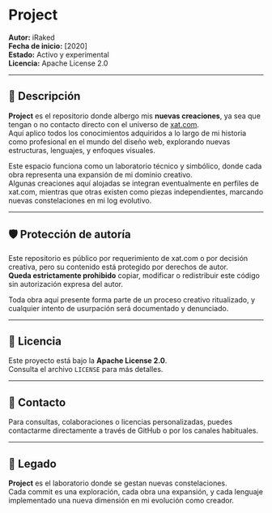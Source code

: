 # Project

**Autor:** iRaked  
**Fecha de inicio:** [2020]  
**Estado:** Activo y experimental  
**Licencia:** Apache License 2.0

---

## 🧪 Descripción

**Project** es el repositorio donde albergo mis **nuevas creaciones**, ya sea que tengan o no contacto directo con el universo de [xat.com](https://xat.com).  
Aquí aplico todos los conocimientos adquiridos a lo largo de mi historia como profesional en el mundo del diseño web, explorando nuevas estructuras, lenguajes, y enfoques visuales.

Este espacio funciona como un laboratorio técnico y simbólico, donde cada obra representa una expansión de mi dominio creativo.  
Algunas creaciones aquí alojadas se integran eventualmente en perfiles de xat.com, mientras que otras existen como piezas independientes, marcando nuevas constelaciones en mi log evolutivo.

---

## 🛡️ Protección de autoría

Este repositorio es público por requerimiento de xat.com o por decisión creativa, pero su contenido está protegido por derechos de autor.  
**Queda estrictamente prohibido** copiar, modificar o redistribuir este código sin autorización expresa del autor.

Toda obra aquí presente forma parte de un proceso creativo ritualizado, y cualquier intento de usurpación será documentado y denunciado.

---

## 📜 Licencia

Este proyecto está bajo la **Apache License 2.0**.  
Consulta el archivo `LICENSE` para más detalles.

---

## 🧭 Contacto

Para consultas, colaboraciones o licencias personalizadas, puedes contactarme directamente a través de GitHub o por los canales habituales.

---

## 🔮 Legado

**Project** es el laboratorio donde se gestan nuevas constelaciones.  
Cada commit es una exploración, cada obra una expansión, y cada lenguaje implementado una nueva dimensión en mi evolución como creador.
